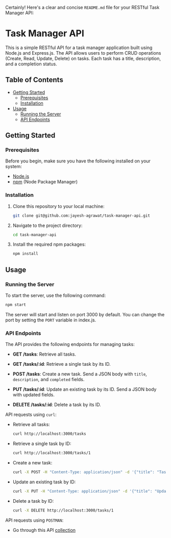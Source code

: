 Certainly! Here's a clear and concise `README.md` file for your RESTful Task Manager API:

# Task Manager API

This is a simple RESTful API for a task manager application built using Node.js and Express.js. The API allows users to perform CRUD operations (Create, Read, Update, Delete) on tasks. Each task has a title, description, and a completion status.

## Table of Contents

- [Getting Started](#getting-started)
  - [Prerequisites](#prerequisites)
  - [Installation](#installation)
- [Usage](#usage)
  - [Running the Server](#running-the-server)
  - [API Endpoints](#api-endpoints)

## Getting Started

### Prerequisites

Before you begin, make sure you have the following installed on your system:

- [Node.js](https://nodejs.org/)
- [npm](https://www.npmjs.com/) (Node Package Manager)

### Installation

1. Clone this repository to your local machine:

   ```bash
   git clone git@github.com:jayesh-agrawat/task-manager-api.git
   ```

2. Navigate to the project directory:

   ```bash
   cd task-manager-api
   ```

3. Install the required npm packages:

   ```bash
   npm install
   ```

## Usage

### Running the Server

To start the server, use the following command:

```bash
npm start
```

The server will start and listen on port 3000 by default. You can change the port by setting the `PORT` variable in index.js.

### API Endpoints

The API provides the following endpoints for managing tasks:

- **GET /tasks**: Retrieve all tasks.

- **GET /tasks/:id**: Retrieve a single task by its ID.

- **POST /tasks**: Create a new task. Send a JSON body with `title`, `description`, and `completed` fields.

- **PUT /tasks/:id**: Update an existing task by its ID. Send a JSON body with updated fields.

- **DELETE /tasks/:id**: Delete a task by its ID.

API requests using `curl`:

- Retrieve all tasks:

  ```bash
  curl http://localhost:3000/tasks
  ```

- Retrieve a single task by ID:

  ```bash
  curl http://localhost:3000/tasks/1
  ```

- Create a new task:

  ```bash
  curl -X POST -H "Content-Type: application/json" -d '{"title": "Task 1", "description": "Description for Task 1", "completed": false}' http://localhost:3000/tasks
  ```

- Update an existing task by ID:

  ```bash
  curl -X PUT -H "Content-Type: application/json" -d '{"title": "Updated Task 1", "description": "Updated Description", "completed": true}' http://localhost:3000/tasks/1
  ```

- Delete a task by ID:

  ```bash
  curl -X DELETE http://localhost:3000/tasks/1
  ```

API requests using `POSTMAN`: 

- Go through this API [collection](/collections/Task_Manager_API.postman_collection.json)
